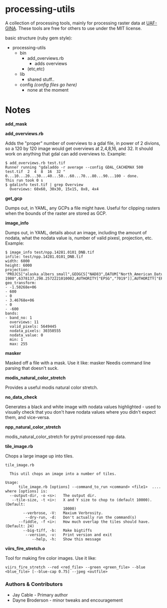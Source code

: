 processing-utils
================

A collection of processing tools, mainly for processing raster data at [UAF-GINA](http://gina.alaska.edu).  These tools are free for others to use under the MIT license. 

basic structure (ruby gem style):
* processing-utils
  * bin
    * add_overviews.rb 
      * adds overviews
    * (etc,etc)
  * lib
      * shared stuff..
  * config  _(config files go here)_
    * none at the moment

Notes
===========

__add_mask__

__add_overviews.rb__

Adds the "proper" number of overviews to a gdal file, in power of 2 divions, so a 120 by 120 image would get overviews at 2,4,8,16, and 32.  It should work on anything that gdal can add overviews to. 
Example:
```
$ add_overviews.rb test.tif
Runner running "gdaladdo -r average --config GDAL_CACHEMAX 500 test.tif  2  4  8  16  32 "
0...10...20...30...40...50...60...70...80...90...100 - done.
This run took 0 s
$ gdalinfo test.tif | grep Overview
  Overviews: 60x60, 30x30, 15x15, 8x8, 4x4

```

__get_gcp__

Dumps out, in YAML, any GCPs a file might have. Useful for clipping rasters when the bounds of the raster are stored as GCP.

__image_info__

Dumps out, in YAML, details about an image, including the amount of nodata, what the nodata value is, number of valid pixesl, projection, etc.
Example:
```
$ image_info test/npp.14281.0101_DNB.tif
infile: test/npp.14281.0101_DNB.tif
width: 6000
height: 6000
projection: 'PROJCS["alaska_albers_small",GEOGCS["NAD83",DATUM["North_American_Datum_1983",SPHEROID["GRS 1980",6378137,298.2572221010002,AUTHORITY["EPSG","7019"]],AUTHORITY["EPSG","6269"]],PRIMEM["Greenwich",0],UNIT["degree",0.0174532925199433],AUTHORITY[0],UNIT["metre",1,AUTHORITY["EPSGs_Conic_Equal_Area"],PARAMETER["standard_parallel_1",55],PARAMETER["standard_parallel_2",65],PARAMETER["latitude_of_center",50],PARAMETER["longitude_of_center",-154],PARAMETER["false_easting",0],PARAMETER["false_northing",0],UNIT["metre",1,AUTHORITY["EPSG","9001"]]]' 
geo_transform: 
- -1.50268e+06
- 600
- 0
- 3.46768e+06
- 0
- -600
bands:
- band_no: 1
  overviews: 11
  valid_pixels: 5649445
  nodata_pixels: 30350555
  nodata_value: 0
  min: 1
  max: 255

```
__masker__

Masked off a file with a mask. 
Use it like: masker <infile> <maskfile> <outfile> 
Needis command line parsing that doesn't suck. 

__modis_natural_color_stretch__

Provides a useful modis natural color stretch. 

__no_data_check__

Generates a black and white image with nodata values highlighted - used to visually check that you don't have nodata values where you didn't expect them, and vice-versa. 

__npp_natural_color_stretch__

modis_natural_color_stretch for pytrol processed npp data.

__tile_image.rb__

Chops a large image up into tiles.
```
tile_image.rb 

  This util chops an image into a number of tiles.

Usage:
      tile_image.rb [options] --command_to_run <command> <file1>  ....
where [options] is:
  --output-dir, -o <s>:   The output dir.
   --tile-size, -t <i>:   X and Y size to chop to (default 10000). (Default:
                          10000)
        --verbrose, -V:   Maxium Verbrosity.
         --dry-run, -d:   Don't actually run the command(s)
      --fiddle, -f <i>:   How much overlap the tiles should have. (Default: 24)
        --big-tiff, -b:   Make bigtiffs
         --version, -v:   Print version and exit
            --help, -h:   Show this message
```

__viirs_fire_stretch.o__

Tool for making fire color images.  Use it like:

```      
viirs_fire_stretch --red <red_file> --green <green_file> --blue <blue_file> [--blue-cap 0.75] --jpeg <outfile>
```


### Authors & Contributors

* Jay Cable - Primary author
* Dayne Broderson - minor tweaks and encouragement

